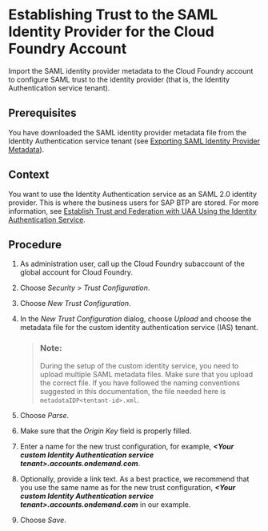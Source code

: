 <!-- loio55e7d9201f5b499086509d23fb39e4af -->

# Establishing Trust to the SAML Identity Provider for the Cloud Foundry Account

Import the SAML identity provider metadata to the Cloud Foundry account to configure SAML trust to the identity provider \(that is, the Identity Authentication service tenant\).



<a name="loio55e7d9201f5b499086509d23fb39e4af__prereq_izy_hd4_q2b"/>

## Prerequisites

You have downloaded the SAML identity provider metadata file from the Identity Authentication service tenant \(see [Exporting SAML Identity Provider Metadata](exporting-saml-identity-provider-metadata-5c1479e.md)\).



<a name="loio55e7d9201f5b499086509d23fb39e4af__context_pxs_dzn_q2b"/>

## Context

You want to use the Identity Authentication service as an SAML 2.0 identity provider. This is where the business users for SAP BTP are stored. For more information, see [Establish Trust and Federation with UAA Using the Identity Authentication Service](https://help.sap.com/viewer/65de2977205c403bbc107264b8eccf4b/Cloud/en-US/7c6aa87459764b179aeccadccd4f91f3.html).



## Procedure

1.  As administration user, call up the Cloud Foundry subaccount of the global account for Cloud Foundry.

2.  Choose *Security* \> *Trust Configuration*.

3.  Choose *New Trust Configuration*.

4.  In the *New Trust Configuration* dialog, choose *Upload* and choose the metadata file for the custom identity authentication service \(IAS\) tenant.

    > ### Note:  
    > During the setup of the custom identity service, you need to upload multiple SAML metadata files. Make sure that you upload the correct file. If you have followed the naming conventions suggested in this documentation, the file needed here is `metadataIDP<tentant-id>.xml`.

5.  Choose *Parse*.

6.  Make sure that the *Origin Key* field is properly filled.

7.  Enter a name for the new trust configuration, for example, ****<Your custom Identity Authentication service tenant\>*.accounts.ondemand.com***.

8.  Optionally, provide a link text. As a best practice, we recommend that you use the same name as for the new trust configuration, ****<Your custom Identity Authentication service tenant\>*.accounts.ondemand.com*** in our example.

9.  Choose *Save*.


